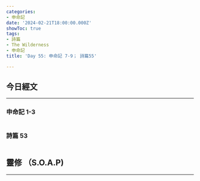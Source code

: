 ```yaml
---
categories:
- 申命記
date: '2024-02-21T18:00:00.000Z'
showToc: true
tags:
- 詩篇
- The Wilderness
- 申命記
title: 'Day 55: 申命記 7-9； 詩篇55'

---
```




## 今日經文

------

### 申命記 1-3


```bash

```

### 詩篇 53

```bash


```

## 靈修 （S.O.A.P)

------



